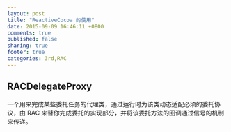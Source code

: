 ```yaml
---
layout: post
title: "ReactiveCocoa 的使用"
date: 2015-09-09 16:46:11 +0800
comments: true
published: false
sharing: true
footer: true
categories: 3rd,RAC
---
```


## RACDelegateProxy

一个用来完成某些委托任务的代理类，通过运行时为该类动态适配必须的委托协议，由 RAC 来替你完成委托的实现部分，并将该委托方法的回调通过信号的机制来传递。

